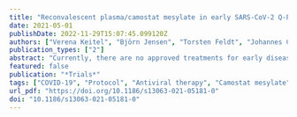 ```yaml
---
title: "Reconvalescent plasma/camostat mesylate in early SARS-CoV-2 Q-PCR positive high-risk individuals (RES-Q-HR): a structured summary of a study protocol for a randomized controlled trial"
date: 2021-05-01
publishDate: 2022-11-29T15:07:45.099120Z
authors: ["Verena Keitel", "Björn Jensen", "Torsten Feldt", "Johannes C. Fischer", "Johannes G. Bode", "Christiane Matuschek", "Edwin Bölke", "Wilfried Budach", "Christian Plettenberg", "Kathrin Scheckenbach", "Detlef Kindgen-Milles", "Jörg Timm", "Lisa Müller", "Henrike Kolbe", "Andreas Stöhr", "Christian Calles", "Andreas Hippe", "Pablo Verde", "Christoph D. Spinner", "Jochen Schneider", "Timo Wolf", "Winfried V. Kern", "Jacob Nattermann", "Alexander Zoufaly", "Christian Ohmann", "Tom Luedde", "Simon Labuhn", "Noemi Freise", "Alexander Killer", "Caroline Klindt", "Carola Dröge", "Anselm Kunstein", "David Schoeler", "Sandra Jost", "Erik Lehnert", "Stefanie Ackerstaff", "Timo Brandenburger", "Christina Westhoff", "Christine Fritsch", "Stephanie Laer", "Andrea Icks", "RES-Q-HR Trial Team"]
publication_types: ["2"]
abstract: "Currently, there are no approved treatments for early disease stages of COVID-19 and few strategies to prevent disease progression after infection with SARS-CoV-2. The objective of this study is to evaluate the safety and efficacy of convalescent plasma (CP) or camostat mesylate administered within 72 h of diagnosis of SARS-CoV-2 infection in adult individuals with pre-existing risk factors at higher risk of getting seriously ill with COVID-19. Camostat mesylate acts as an inhibitor of the host cell serine protease TMPRSS2 and prevents the virus from entering the cell. CP represents another antiviral strategy in terms of passive immunization. The working hypothesis to be tested in the RES-Q-HR study is that the early use of CP or camostat mesylate reduces the likelihood of disease progression to (modified) WHO stages 4b-8 in SARS-CoV-2-positive adult patients at high risk of moderate or severe COVID-19 progression."
featured: false
publication: "*Trials*"
tags: ["COVID-19", "Protocol", "Antiviral therapy", "Camostat mesylate", "Convalescent plasma", "Early phase of SARS-CoV-2 infection", "Randomized controlled trial"]
url_pdf: "https://doi.org/10.1186/s13063-021-05181-0"
doi: "10.1186/s13063-021-05181-0"
---
```


